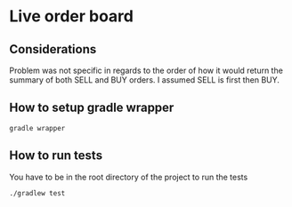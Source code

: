 # Live order board

## Considerations
Problem was not specific in regards to the order of how it would return the summary of both SELL and BUY orders.
I assumed SELL is first then BUY.

## How to setup gradle wrapper
```
gradle wrapper
```

## How to run tests

You have to be in the root directory of the project to run the tests

```
./gradlew test
```